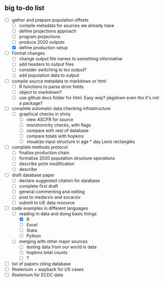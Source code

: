 ## big to-do list

- [ ] gather and prepare population offsets
  - [ ] compile metadata for sources we already have
  - [ ] define projections approach
  - [ ] program projections
  - [ ] produce 2020 outputs
  - [x] define production setup 
- [ ] Format changes
  - [ ] change output file names to something informative
  - [ ] add headers to output files
  - [ ] consider switching to tsv output?
  - [ ] add population data to output
- [ ] compile source metadata to markdown or html
  - [ ] R functions to parse drive fields
  - [ ] object to markdown?
  - [ ] use github docs folder for html. Easy way? pkgdown even tho it's not a package?
- [ ] complete automatic data checking infrastructure
  - [ ] graphical checks in shiny
    - [ ] view ASCFR for source
    - [ ] monotonicity checks, with flags
    - [ ] compare with rest of database
    - [ ] compare totals with hopkins
    - [ ] visualize input structure in age * day Lexis rectangles
- [ ] complete methods protocol
  - [ ] finalize production chain
  - [ ] formalize 2020 population structure operations
  - [ ] describe pclm modification
  - [ ] describe
- [ ] draft database paper
  - [ ] declare suggested citation for database
  - [ ] complete first draft
  - [ ] general commenting and editing
  - [ ] post to medarxiv and socarxiv
  - [ ] submit to IJE data resource
- [ ] code examples in different languages 
  - [ ] reading in data and doing basic things
    - [x] R
    - [ ] Excel
    - [ ] Stata
    - [ ] Python
  - [ ] merging with other major sources
    - [ ] testing data from our world in data
    - [ ] hopkins total counts
    - [ ] ?
- [ ] list of papers citing database
- [ ] Rselenium + wayback for US cases
- [ ] Rselenium for ECDC data
